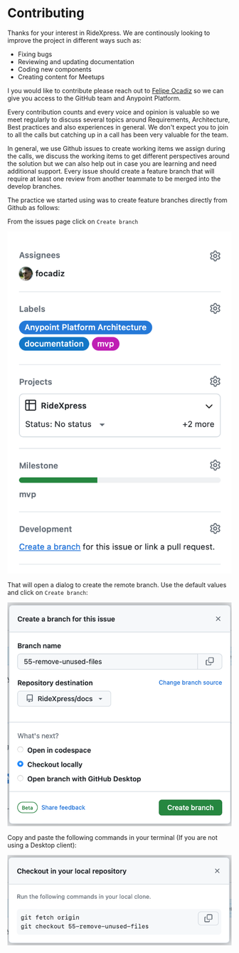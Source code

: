 # Contributing

Thanks for your interest in RideXpress. We are continously looking to improve the project in different ways such as:  
- Fixing bugs
- Reviewing and updating documentation
- Coding new components
- Creating content for Meetups

I you would like to contribute please reach out to [Felipe Ocadiz](mailto:felipe@ocadiz.net?subject=[RideXpress]%20Contributing) so we can give you access to the GitHub team and Anypoint Platform.

Every contribution counts and every voice and opinion is valuable so we meet regularly to discuss several topics around Requirements, Architecture, Best practices and also experiences in general. We don't expect you to join to all the calls but catching up in a call has been very valuable for the team.

In general, we use Github issues to create working items we assign during the calls, we discuss the working items to get different perspectives around the solution but we can also help out in case you are learning and need additional support. Every issue should create a feature branch that will require at least one review from another teammate to be merged into the develop branches.

The practice we started using was to create feature branches directly from Github as follows:

From the issues page click on `Create branch`

![Create branch](images/issues-create-branch.png)

That will open a dialog to create the remote branch. Use the default values and click on `Create branch`:

![Checkout locally](images/issues-checkout-locally.png)

Copy and paste the following commands in your terminal (If you are not using a Desktop client):

![Fetch and Checkout](images/issues-fetch-checkout.png)